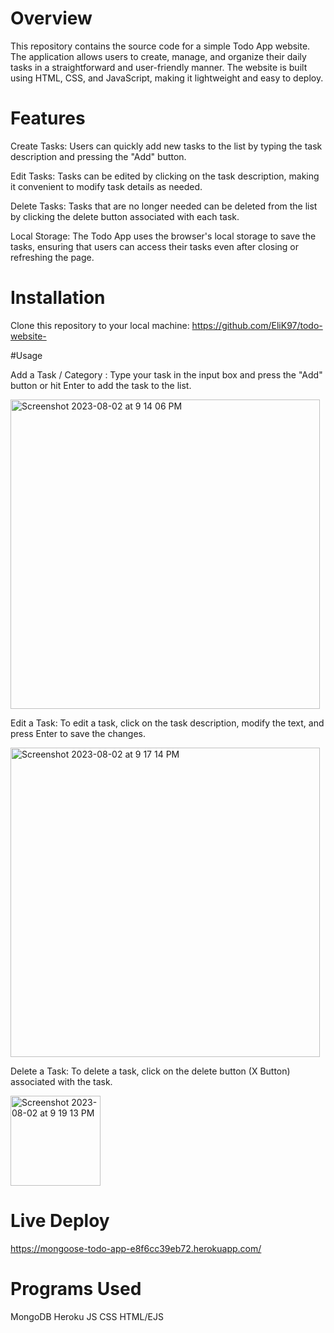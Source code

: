  # Overview
This repository contains the source code for a simple Todo App website. The application allows users to create, manage, and organize their daily tasks in a straightforward and user-friendly manner. The website is built using HTML, CSS, and JavaScript, making it lightweight and easy to deploy.

# Features
Create Tasks: Users can quickly add new tasks to the list by typing the task description and pressing the "Add" button.

Edit Tasks: Tasks can be edited by clicking on the task description, making it convenient to modify task details as needed.

Delete Tasks: Tasks that are no longer needed can be deleted from the list by clicking the delete button associated with each task.

Local Storage: The Todo App uses the browser's local storage to save the tasks, ensuring that users can access their tasks even after closing or refreshing the page.

# Installation
Clone this repository to your local machine: https://github.com/EliK97/todo-website-

#Usage 

Add a Task / Category : Type your task in the input box and press the "Add" button or hit Enter to add the task to the list.

<img width="495" alt="Screenshot 2023-08-02 at 9 14 06 PM" src="https://github.com/EliK97/todo-website-/assets/136523113/480ab73d-35a1-4112-b047-255057dc9ef7">

Edit a Task: To edit a task, click on the task description, modify the text, and press Enter to save the changes.

<img width="495" alt="Screenshot 2023-08-02 at 9 17 14 PM" src="https://github.com/EliK97/todo-website-/assets/136523113/c701c0bb-24e1-4339-a699-5d52dd4886f9">

Delete a Task: To delete a task, click on the delete button (X Button) associated with the task.

<img width="144" alt="Screenshot 2023-08-02 at 9 19 13 PM" src="https://github.com/EliK97/todo-website-/assets/136523113/e140edfa-751d-4301-a9d2-179c0cbc4ca7">

# Live Deploy 

https://mongoose-todo-app-e8f6cc39eb72.herokuapp.com/

# Programs Used 

MongoDB
Heroku
JS
CSS
HTML/EJS
